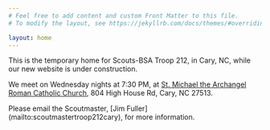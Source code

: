 ```yaml
---
# Feel free to add content and custom Front Matter to this file.
# To modify the layout, see https://jekyllrb.com/docs/themes/#overriding-theme-defaults

layout: home
---
```


 <link href='https://cdnjs.cloudflare.com/ajax/libs/fullcalendar/3.10.2/fullcalendar.min.css' rel='stylesheet' />
 <script src='https://cdnjs.cloudflare.com/ajax/libs/moment.js/2.24.0/moment.min.js'></script>
 <script src='https://cdnjs.cloudflare.com/ajax/libs/jquery/3.5.1/jquery.min.js'></script>
 <script src='https://cdn.jsdelivr.net/npm/fullcalendar@6.1.11/index.global.min.js'></script>
 
 <script>
 document.addEventListener('DOMContentLoaded', function() {
  var calendarEl = document.getElementById('calendar');

  var calendar = new FullCalendar.Calendar(calendarEl, {
    initialView: 'dayGridMonth',
    initialDate: '2024-02-07',
    headerToolbar: {
      left: 'prev,next today',
      center: 'title',
      right: 'dayGridMonth,timeGridWeek,timeGridDay'
    },
    events: [
      {
        title: 'All Day Event',
        start: '2024-02-01'
      },
      {
        title: 'Long Event',
        start: '2024-02-07',
        end: '2024-02-10'
      },
      {
        groupId: '999',
        title: 'Repeating Event',
        start: '2024-02-09T16:00:00'
      },
      {
        groupId: '999',
        title: 'Repeating Event',
        start: '2024-02-16T16:00:00'
      },
      {
        title: 'Conference',
        start: '2024-02-11',
        end: '2024-02-13'
      },
      {
        title: 'Meeting',
        start: '2024-02-12T10:30:00',
        end: '2024-02-12T12:30:00'
      },
      {
        title: 'Lunch',
        start: '2024-02-12T12:00:00'
      },
      {
        title: 'Meeting',
        start: '2024-02-12T14:30:00'
      },
      {
        title: 'Birthday Party',
        start: '2024-02-13T07:00:00'
      },
      {
        title: 'Click for Google',
        url: 'https://google.com/',
        start: '2024-02-28'
      }
    ]
  });

  calendar.render();
});
 </script>

This is the temporary home for Scouts-BSA Troop 212, in Cary, NC, while our new website is under construction. 

We meet on Wednesday nights at 7:30 PM, at [St. Michael the Archangel Roman Catholic Church](https://maps.app.goo.gl/SW6FWttWySoMRwZM9), 804 High House Rd, Cary, NC 27513.
<div id='calendar'></div>
Please email the Scoutmaster, [Jim Fuller](mailto:scoutmastertroop212cary), for more information.
